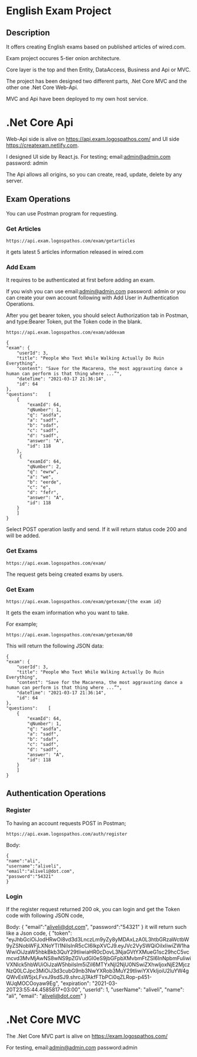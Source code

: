 
# English Exam Project

## Description

It offers creating English exams based on published articles of wired.com.

Exam project occures 5-tier onion architecture. 

Core layer is the top and then Entity, DataAccess, Business and Api or MVC.

The project has been designed two different parts, .Net Core MVC and the other one .Net Core Web-Api.

MVC and Api have been deployed to my own host service.

# .Net Core Api

Web-Api side is alive on https://api.exam.logospathos.com/ and UI side https://createxam.netlify.com. 

I designed UI side by React.js. For testing; email:admin@admin.com password: admin

The Api allows all origins, so you can create, read, update, delete by any server.

## Exam Operations

You can use Postman program for requesting.

### Get Articles

`https://api.exam.logospathos.com/exam/getarticles`

it gets latest 5 articles information released in wired.com

### Add Exam
It requires to be authenticated at first before adding an exam.

If you wish you can use email:admin@admin.com password: admin or you can create your own account following with Add User in Authentication Operations.

After you get bearer token, you should select Authorization tab in Postman, and type:Bearer Token, put the Token code in the blank. 

`https://api.exam.logospathos.com/exam/addexam`

    {
    "exam": {
        "userId": 3,
        "title": "People Who Text While Walking Actually Do Ruin Everything",
        "content": "Save for the Macarena, the most aggravating dance a human can perform is that thing where ...”",
        "dateTime": "2021-03-17 21:36:14",
        "id": 64
    },
    "questions":    [
        {
            "examId": 64,
            "qNumber": 1,
            "q": "asdfa",
            "a": "sadf",
            "b": "sdaf",
            "c": "sadf",
            "d": "sadf",
            "answer": "A",
            "id": 118
        },
         {
            "examId": 64,
            "qNumber": 2,
            "q": "ewrw",
            "a": "we",
            "b": "eerde",
            "c": "e",
            "d": "fefr",
            "answer": "A",
            "id": 118
        }
        ]
    }

Select POST operation lastly and send. If it will return status code 200 and will be added.



### Get Exams

`https://api.exam.logospathos.com/exam/`

The request gets being created exams by users.

### Get Exam

`https://api.exam.logospathos.com/exam/getexam/{the exam id}`

It gets the exam information who you want to take.

For example;

`https://api.exam.logospathos.com/exam/getexam/60`

 This will return the following JSON data:

    {
    "exam": {
        "userId": 3,
        "title": "People Who Text While Walking Actually Do Ruin Everything",
        "content": "Save for the Macarena, the most aggravating dance a human can perform is that thing where ...”",
        "dateTime": "2021-03-17 21:36:14",
        "id": 64
    },
    "questions":    [
        {
            "examId": 64,
            "qNumber": 1,
            "q": "asdfa",
            "a": "sadf",
            "b": "sdaf",
            "c": "sadf",
            "d": "sadf",
            "answer": "A",
            "id": 118
        }
        ]
    }

## Authentication Operations

### Register
To having an account requests POST in Postman;

`https://api.exam.logospathos.com/auth/register`

Body:
 
    {
    "name":"ali",
    "username":"aliveli",
    "email":"aliveli@dot.com",
    "password":"54321"
    }
    

### Login
If the register request returned 200 ok, you can login and get the Token code with following JSON code,

Body:
    {
    "email":"aliveli@dot.com",
    "password":"54321"
    }
it will return such like a Json code, 
    {
        "token":            "eyJhbGciOiJodHRwOi8vd3d3LnczLm9yZy8yMDAxLzA0L3htbGRzaWctbW9yZSNobWFjLXNoYTI1NiIsInR5cCI6IkpXVCJ9.eyJVc2VySWQiOiIxIiwiZW1haWwiOiJzaW5hbkBkb3QuY29tIiwiaHR0cDovL3NjaGVtYXMueG1sc29hcC5vcmcvd3MvMjAwNS8wNS9pZGVudGl0eS9jbGFpbXMvbmFtZSI6InNpbmFuIiwiVXNlck5hbWUiOiJzaW5hbiIsIm5iZiI6MTYxNjI2NjU0NSwiZXhwIjoxNjE2MjczNzQ0LCJpc3MiOiJ3d3cubG9nb3NwYXRob3MuY29tIiwiYXVkIjoiU2luYW4gQWvEsW5jxLFvxJ9sdSJ9.shrcJj7AkfFTbPCi0qZLRop-p451-WJqMOCOoyaw9Eg",
    "expiration": "2021-03-20T23:55:44.4585817+03:00",
    "userId": 1,
    "userName": "aliveli",
    "name": "ali",
    "email": "aliveli@dot.com"
      }
# .Net Core MVC

The .Net Core MVC part is alive on https://exam.logospathos.com/

For testing, email:admin@admin.com password:admin
